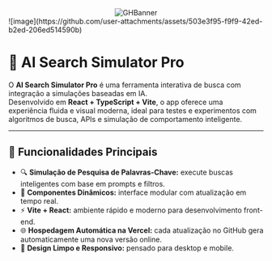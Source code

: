 <div align="center">
<img width="auto" height="auto" alt="GHBanner" src="https://github.com/user-attachments/assets/503e3f95-f9f9-42ed-b2ed-206ed514590b"/>
</div>
![image](https://github.com/user-attachments/assets/503e3f95-f9f9-42ed-b2ed-206ed514590b)



# 🤖 AI Search Simulator Pro


O **AI Search Simulator Pro** é uma ferramenta interativa de busca com integração a simulações baseadas em IA.  
Desenvolvido em **React + TypeScript + Vite**, o app oferece uma experiência fluida e visual moderna, ideal para testes e experimentos com algoritmos de busca, APIs e simulação de comportamento inteligente.

---


## 🧠 Funcionalidades Principais

- 🔍 **Simulação de Pesquisa de Palavras-Chave:** execute buscas inteligentes com base em prompts e filtros.
- 🧩 **Componentes Dinâmicos:** interface modular com atualização em tempo real.
- ⚡ **Vite + React:** ambiente rápido e moderno para desenvolvimento front-end.
- 🌐 **Hospedagem Automática na Vercel:** cada atualização no GitHub gera automaticamente uma nova versão online.
- 🎨 **Design Limpo e Responsivo:** pensado para desktop e mobile.
